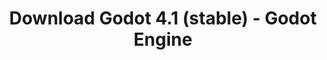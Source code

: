 ---
# Generated by /tools/generators/src/download_archive_generator !!! do not edit by hand !!!
title: 'Download Godot 4.1 (stable) - Godot Engine'
type: 'download/archive'
name: '4.1'
flavor: 'stable'
release_date: '2023-07-06T03:00:00-00:00'
release_notes: 'article/godot-4-1-is-here/'
primaryPlatforms:
  - 'android.apk'
  - 'linux.64'
  - 'macos.universal'
  - 'windows.64'
  - 'web'
  - 'templates'
links:
  android.apk:
    name: 'android.apk'
    title: 'Android'
    caption: 'Universal APK (ARM64 + ARMv7 + x86_64 + x86)'
    tags:
      - 'APK download'
      - 'ARM64/v7'
      - 'x86 (64 & 32 bit)'
    hosts:
      github_builds:
        regular: 'https://github.com/godotengine/godot-builds/releases/download/4.1-stable/Godot_v4.1-stable_android_editor.apk'
        mono: '#'
      github:
        regular: 'https://github.com/godotengine/godot/releases/download/4.1-stable/Godot_v4.1-stable_android_editor.apk'
        mono: '#'
  linux.64:
    name: 'linux.64'
    title: 'Linux'
    caption: 'Standard (x86_64)'
    tags:
      - '64 bit'
    hosts:
      github_builds:
        regular: 'https://github.com/godotengine/godot-builds/releases/download/4.1-stable/Godot_v4.1-stable_linux.x86_64.zip'
        mono: 'https://github.com/godotengine/godot-builds/releases/download/4.1-stable/Godot_v4.1-stable_mono_linux_x86_64.zip'
      github:
        regular: 'https://github.com/godotengine/godot/releases/download/4.1-stable/Godot_v4.1-stable_linux.x86_64.zip'
        mono: 'https://github.com/godotengine/godot/releases/download/4.1-stable/Godot_v4.1-stable_mono_linux_x86_64.zip'
  macos.universal:
    name: 'macos.universal'
    title: 'macOS'
    caption: 'Universal (x86_64 + Apple Silicon)'
    tags:
      - 'Intel/Apple Silicon'
      - '64 bit'
    hosts:
      github_builds:
        regular: 'https://github.com/godotengine/godot-builds/releases/download/4.1-stable/Godot_v4.1-stable_macos.universal.zip'
        mono: 'https://github.com/godotengine/godot-builds/releases/download/4.1-stable/Godot_v4.1-stable_mono_macos.universal.zip'
      github:
        regular: 'https://github.com/godotengine/godot/releases/download/4.1-stable/Godot_v4.1-stable_macos.universal.zip'
        mono: 'https://github.com/godotengine/godot/releases/download/4.1-stable/Godot_v4.1-stable_mono_macos.universal.zip'
  windows.64:
    name: 'windows.64'
    title: 'Windows'
    caption: 'Standard (x86_64)'
    tags:
      - '64 bit'
    hosts:
      github_builds:
        regular: 'https://github.com/godotengine/godot-builds/releases/download/4.1-stable/Godot_v4.1-stable_win64.exe.zip'
        mono: 'https://github.com/godotengine/godot-builds/releases/download/4.1-stable/Godot_v4.1-stable_mono_win64.zip'
      github:
        regular: 'https://github.com/godotengine/godot/releases/download/4.1-stable/Godot_v4.1-stable_win64.exe.zip'
        mono: 'https://github.com/godotengine/godot/releases/download/4.1-stable/Godot_v4.1-stable_mono_win64.zip'
  web:
    name: 'web'
    title: 'Web editor'
    caption: ''
    tags:
      - 'Self-hosted'
      - 'Cross-platform'
    hosts:
      github_builds:
        regular: 'https://github.com/godotengine/godot-builds/releases/download/4.1-stable/Godot_v4.1-stable_web_editor.zip'
        mono: '#'
      github:
        regular: 'https://github.com/godotengine/godot/releases/download/4.1-stable/Godot_v4.1-stable_web_editor.zip'
        mono: '#'
  linux.arm64:
    name: 'linux.arm64'
    title: 'Linux'
    caption: 'Standard (ARM64)'
    tags:
      - 'ARM64'
      - '64 bit'
    hosts:
      github_builds:
        regular: 'https://github.com/godotengine/godot-builds/releases/download/4.1-stable/Godot_v4.1-stable_linux.arm64.zip'
        mono: 'https://github.com/godotengine/godot-builds/releases/download/4.1-stable/Godot_v4.1-stable_mono_linux_arm64.zip'
      github:
        regular: 'https://github.com/godotengine/godot/releases/download/4.1-stable/Godot_v4.1-stable_linux.arm64.zip'
        mono: 'https://github.com/godotengine/godot/releases/download/4.1-stable/Godot_v4.1-stable_mono_linux_arm64.zip'
  linux.32:
    name: 'linux.32'
    title: 'Linux'
    caption: 'Standard (x86)'
    tags:
      - '32 bit'
    hosts:
      github_builds:
        regular: 'https://github.com/godotengine/godot-builds/releases/download/4.1-stable/Godot_v4.1-stable_linux.x86_32.zip'
        mono: 'https://github.com/godotengine/godot-builds/releases/download/4.1-stable/Godot_v4.1-stable_mono_linux_x86_32.zip'
      github:
        regular: 'https://github.com/godotengine/godot/releases/download/4.1-stable/Godot_v4.1-stable_linux.x86_32.zip'
        mono: 'https://github.com/godotengine/godot/releases/download/4.1-stable/Godot_v4.1-stable_mono_linux_x86_32.zip'
  linux.arm32:
    name: 'linux.arm32'
    title: 'Linux'
    caption: 'Standard (ARM32)'
    tags:
      - 'ARM32'
      - '32 bit'
    hosts:
      github_builds:
        regular: 'https://github.com/godotengine/godot-builds/releases/download/4.1-stable/Godot_v4.1-stable_linux.arm32.zip'
        mono: 'https://github.com/godotengine/godot-builds/releases/download/4.1-stable/Godot_v4.1-stable_mono_linux_arm32.zip'
      github:
        regular: 'https://github.com/godotengine/godot/releases/download/4.1-stable/Godot_v4.1-stable_linux.arm32.zip'
        mono: 'https://github.com/godotengine/godot/releases/download/4.1-stable/Godot_v4.1-stable_mono_linux_arm32.zip'
  windows.32:
    name: 'windows.32'
    title: 'Windows'
    caption: 'Standard (x86)'
    tags:
      - '32 bit'
    hosts:
      github_builds:
        regular: 'https://github.com/godotengine/godot-builds/releases/download/4.1-stable/Godot_v4.1-stable_win32.exe.zip'
        mono: 'https://github.com/godotengine/godot-builds/releases/download/4.1-stable/Godot_v4.1-stable_mono_win32.zip'
      github:
        regular: 'https://github.com/godotengine/godot/releases/download/4.1-stable/Godot_v4.1-stable_win32.exe.zip'
        mono: 'https://github.com/godotengine/godot/releases/download/4.1-stable/Godot_v4.1-stable_mono_win32.zip'
  aar_library:
    name: 'aar_library'
    title: 'AAR library'
    caption: ''
    tags:
      - 'Android plugins'
      - 'Java'
      - 'Kotlin'
    hosts:
      github_builds:
        regular: 'https://github.com/godotengine/godot-builds/releases/download/4.1-stable/godot-lib.4.1.stable.template_release.aar'
        mono: '#'
      github:
        regular: 'https://github.com/godotengine/godot/releases/download/4.1-stable/godot-lib.4.1.stable.template_release.aar'
        mono: '#'
  templates:
    name: 'templates'
    title: 'Export templates'
    caption: ''
    tags:
      - 'Used to export your games to all supported platforms'
    hosts:
      github_builds:
        regular: 'https://github.com/godotengine/godot-builds/releases/download/4.1-stable/Godot_v4.1-stable_export_templates.tpz'
        mono: 'https://github.com/godotengine/godot-builds/releases/download/4.1-stable/Godot_v4.1-stable_mono_export_templates.tpz'
      github:
        regular: 'https://github.com/godotengine/godot/releases/download/4.1-stable/Godot_v4.1-stable_export_templates.tpz'
        mono: 'https://github.com/godotengine/godot/releases/download/4.1-stable/Godot_v4.1-stable_mono_export_templates.tpz'
---